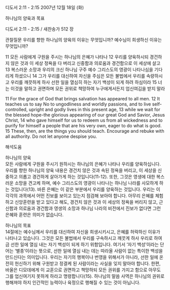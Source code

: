 디도서 2:11 - 2:15 
2007년 12월 18일 (화)

하나님의 양육과 목표



디도서 2:11 - 2:15 / 새찬송가 512 장


관찰질문
우리를 향한 하나님의 양육의 이유는 무엇입니까?
예수님이 희생하신 이유는 무엇입니까? 

11 모든 사람에게 구원을 주시는 하나님의 은혜가 나타나 12 우리를 양육하시되 경건하지 않은 것과 이 세상 정욕을 다 버리고 신중함과 의로움과 경건함으로 이 세상에 살고 13 복스러운 소망과 우리의 크신 하나님 구주 예수 그리스도의 영광이 나타나심을 기다리게 하셨으니 14 그가 우리를 대신하여 자신을 주심은 모든 불법에서 우리를 속량하시고 우리를 깨끗하게 하사 선한 일을 열심히 하는 자기 백성이 되게 하려 하심이라 15 너는 이것을 말하고 권면하며 모든 권위로 책망하여 누구에게서든지 업신여김을 받지 말라 

11 For the grace of God that brings salvation has appeared to all men. 
12 It teaches us to say No to ungodliness and worldly passions, and to live self-controlled, upright and godly lives in this present age, 13 while we wait for the blessed hope-the glorious appearing of our great God and Savior, Jesus Christ, 14 who gave himself for us to redeem us from all wickedness and to purify for himself a people that are his very own, eager to do what is good. 15 These, then, are the things you should teach. Encourage and rebuke with all authority. Do not let anyone despise you.

해석도움





하나님의 양육  
모든 사람에게 구원을 주시기 원하시는 하나님의 은혜가 나타나 우리를 양육하십니다. 우리를 향한 하나님의 양육 내용은 경건치 않은 것과 속된 정욕을 버리고, 이 세상을 신중하고 의롭고 경건하게 살아가게 하는 것입니다(11-12). 또한, 그것은 영생에 대한 복스러운 소망을 견고케 하며, 예수 그리스도의 영광이 나타나는 하나님 나라를 사모하게 하는 것입니다(13). 바른 은혜는 이 같은 부분에서 우리를 양육하는 것입니다. 우리는 이 각각의 과목에서 어떤 진보를 보이고 있는지 점검해 보아야 합니다. 아무리 은혜를 체험하고 신앙훈련을 받고 있다고 해도, 경건치 않은 것과 이 세상의 정욕을 버리지 않고, 근신함과 의로움과 경건함과 영생의 소망과 하나님 나라의 비전에서 진보가 없다면 그런 은혜와 훈련은 의미가 없습니다.   

하나님의 목표  
14절에는 예수님께서 우리를 대신하여 자신을 희생시키시고, 은혜를 허락하신 이유가 나타나고 있습니다. 그것은 모든 불법에서 우리를 구속하시고 깨끗게 하사 우리로 하여금 선한 일에 열심 내는 자기 백성이 되게 하기 위함입니다. 여기서 ‘자기 백성’이라는 단어는 ‘별종’이라는 뜻으로, 선한 일에 열심 내는 데는 따라올 사람이 없는 특이한 백성을 만드신다는 의미입니다. 우리는 자기의 행복이나 번영을 위해서가 아니라, 선한 일에 온전히 헌신하기 위해 구원받고 정결케 된 사람이라는 사실을 잊지 말아야 합니다. 한편, 바울은 디모데에게 이 교훈으로 권면하고 책망하되 모든 권위를 가지고 함으로 아무도 그를 업신여기지 못하게 하라고 명령합니다(15). 하나님의 말씀 사역은 하나님의 권위로 행해져야 하지 인간적인 능력이나 육정으로 행해질 수 있는 것이 아닙니다.